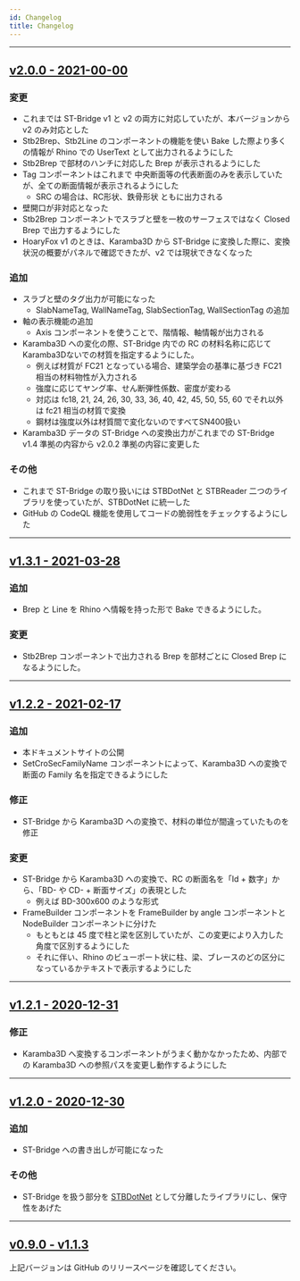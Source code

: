 ```yaml
---
id: Changelog
title: Changelog
---
```


---

## [v2.0.0 - 2021-00-00]()

### 変更

- これまでは ST-Bridge v1 と v2 の両方に対応していたが、本バージョンから v2 のみ対応とした
- Stb2Brep、Stb2Line のコンポーネントの機能を使い Bake した際より多くの情報が Rhino での UserText として出力されるようにした
- Stb2Brep で部材のハンチに対応した Brep が表示されるようにした
- Tag コンポーネントはこれまで 中央断面等の代表断面のみを表示していたが、全ての断面情報が表示されるようにした
  - SRC の場合は、RC形状、鉄骨形状 ともに出力される
- 壁開口が非対応となった
- Stb2Brep コンポーネントでスラブと壁を一枚のサーフェスではなく Closed Brep で出力するようにした
- HoaryFox v1 のときは、Karamba3D から ST-Bridge に変換した際に、変換状況の概要がパネルで確認できたが、v2 では現状できなくなった

### 追加

- スラブと壁のタグ出力が可能になった
  - SlabNameTag, WallNameTag, SlabSectionTag, WallSectionTag の追加
- 軸の表示機能の追加
  - Axis コンポーネントを使うことで、階情報、軸情報が出力される
- Karamba3D への変化の際、ST-Bridge 内での RC の材料名称に応じて Karamba3Dないでの材質を指定するようにした。
  - 例えば材質が FC21 となっている場合、建築学会の基準に基づき FC21 相当の材料物性が入力される
  - 強度に応じてヤング率、せん断弾性係数、密度が変わる
  - 対応は fc18, 21, 24, 26, 30, 33, 36, 40, 42, 45, 50, 55, 60 でそれ以外は fc21 相当の材質で変換
  - 鋼材は強度以外は材質間で変化ないのですべてSN400扱い
- Karamba3D データの ST-Bridge への変換出力がこれまでの ST-Bridge v1.4 準拠の内容から v2.0.2 準拠の内容に変更した

### その他

- これまで ST-Bridge の取り扱いには STBDotNet と STBReader 二つのライブラリを使っていたが、STBDotNet に統一した
- GitHub の CodeQL 機能を使用してコードの脆弱性をチェックするようにした

---

## [v1.3.1 - 2021-03-28](https://github.com/hrntsm/HoaryFox/releases/tag/v1.3.1)

### 追加

- Brep と Line を Rhino へ情報を持った形で Bake できるようにした。

### 変更

- Stb2Brep コンポーネントで出力される Brep を部材ごとに Closed Brep になるようにした。

---

## [v1.2.2 - 2021-02-17](https://github.com/hrntsm/HoaryFox/releases/tag/v1.2.2)

### 追加

- 本ドキュメントサイトの公開
- SetCroSecFamilyName コンポーネントによって、Karamba3D への変換で断面の Family 名を指定できるようにした

### 修正

- ST-Bridge から Karamba3D への変換で、材料の単位が間違っていたものを修正

### 変更

- ST-Bridge から Karamba3D への変換で、RC の断面名を「Id + 数字」から、「BD- や CD- + 断面サイズ」の表現とした
  - 例えば BD-300x600 のような形式
- FrameBuilder コンポーネントを FrameBuilder by angle コンポーネントと NodeBuilder コンポーネントに分けた
  - もともとは 45 度で柱と梁を区別していたが、この変更により入力した角度で区別するようにした
  - それに伴い、Rhino のビューポート状に柱、梁、ブレースのどの区分になっているかテキストで表示するようにした

---

## [v1.2.1 - 2020-12-31](https://github.com/hrntsm/HoaryFox/releases/tag/v1.2.1)

### 修正

- Karamba3D へ変換するコンポーネントがうまく動かなかったため、内部での Karamba3D への参照パスを変更し動作するようにした

---

## [v1.2.0 - 2020-12-30](https://github.com/hrntsm/HoaryFox/releases/tag/v1.2.0)

### 追加

- ST-Bridge への書き出しが可能になった

### その他

- ST-Bridge を扱う部分を [STBDotNet](https://github.com/hrntsm/STBDotNet/tree/main) として分離したライブラリにし、保守性をあげた

---

## [v0.9.0 - v1.1.3](https://github.com/hrntsm/HoaryFox/releases)

上記バージョンは GitHub のリリースページを確認してください。
